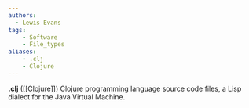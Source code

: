 ```yaml
---
authors:
  - Lewis Evans
tags:
    - Software
    - File_types
aliases:
    - .clj
    - Clojure
---
```

**.clj** ([[Clojure]]) Clojure programming language source code files, a Lisp dialect for the Java Virtual Machine.
